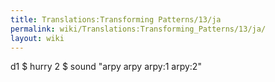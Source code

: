 ```yaml
---
title: Translations:Transforming Patterns/13/ja
permalink: wiki/Translations:Transforming_Patterns/13/ja/
layout: wiki
---
```


d1 $ hurry 2 $ sound "arpy arpy arpy:1 arpy:2"
